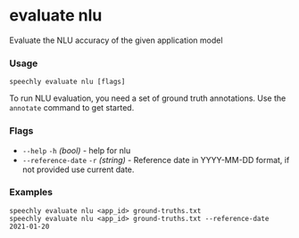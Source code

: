 # evaluate nlu

Evaluate the NLU accuracy of the given application model

### Usage

```
speechly evaluate nlu [flags]
```

To run NLU evaluation, you need a set of ground truth annotations. Use the `annotate` command to get started.

### Flags

* `--help` `-h` _(bool)_ - help for nlu
* `--reference-date` `-r` _(string)_ - Reference date in YYYY-MM-DD format, if not provided use current date.

### Examples

```
speechly evaluate nlu <app_id> ground-truths.txt
speechly evaluate nlu <app_id> ground-truths.txt --reference-date 2021-01-20
```
